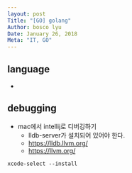 ```yaml
---
layout: post
Title: "[GO] golang"
Author: bosco lyu
Date: January 26, 2018
Meta: "IT, GO"
---
```


## language
*

## debugging
* mac에서 intellij로 디버깅하기
    * lldb-server가 설치되어 있어야 한다.
    * https://lldb.llvm.org/
    * https://llvm.org/
```
xcode-select --install
```
